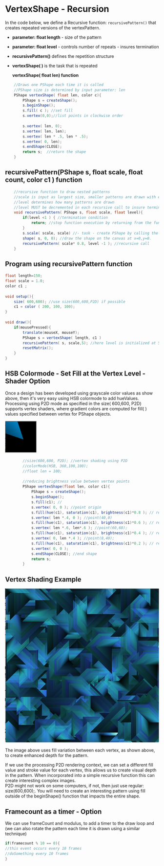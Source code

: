 # VertexShape - Recursion

In the code below, we define a Recursive function: `recursivePattern()` that creates repeated versions of the vertexPattern.

* **parameter: float length** - size of the pattern
* **parameter: float level** - controls number of repeats - insures termination 
* **recursivePattern\(\)** defines the repetition structure
* **vertexShape\( \)** is the task that is repeated

  **vertexShape\( float len\)  function**

```java
    //Draws one PShape each time it is called
    //PShape size is determined by input parameter: len
    PShape vertexShape( float len, color c){
        PShape s = createShape();
        s.beginShape();
        s.fill( c ); //set fill
        s.vertex(0,0);//list points in clockwise order

        s.vertex( len, 0); 
        s.vertex( len, len);
        s.vertex( len * .5, len * .5);
        s.vertex( 0, len);
        s.endShape(CLOSE);
        return s;  //return the shape
    }
```

## recursivePattern\(PShape s, float scale, float count, color  c1 \) function

```java
    //recursive function to draw nested patterns
    //scale is input as largest size, smaller patterns are drawn with each recursive call
    //level determines how many patterns are drawn
    //level MUST be decremented in each recursive call to insure termination
    void recursivePattern( PShape s, float scale, float level){
        if(level <1 ) { //termination condition
            return; //stop function execution by returning from the function
        }
        s.scale( scale, scale) //- task - create PShape by calling the vertexShape function
        shape( s, 0, 0); //draw the shape on the canvas at x=0,y=0.
        recursivePattern( scale* 0.8, level -1 ); //recursive call
    }
```

## Program using recursivePattern function

```java
float length=150;
float scale = 1.0;
color c1 ;

void setup(){
    size( 600,600); //use size(600,600,P2D) if possible
    c1 = color ( 200, 100, 100);
}

void draw(){
    if(mousePressed){
        translate(mouseX, mouseY);
        PShape s = vertexShape( length, c1 )
        recursivePattern( s, scale,5); //here level is initialized at 5 because we decrement it inside the recursive function
        resetMatrix();
    }
}
```

## HSB Colormode - Set Fill at the Vertex Level - Shader Option

Once a design has been developed using grayscale color values as show above, then it's very easy using HSB colormode to add hueValues. Processing using P2D mode as specified in the size\( 600,600, P2D\) supports vertex shaders, where gradient colors are computed for fill\( \) values specified between vertex for PShape objects.

![](../.gitbook/assets/screen-shot-2018-09-04-at-1.42.09-pm.png)

```java
        //size(600,600, P2D); //vertex shading using P2D
        //colorMode(HSB, 360,100,100);
        //float len = 100;

        //reducing brightness value between vertex points
        PShape vertexShape(float len, color c1){
            PShape s = createShape();
            s.beginShape();
            s.fill(c1); // 
            s.vertex( 0, 0 ); //point origin
            s.fill(hue(c1), saturation(c1), brightness(c1)*0.8 ); // reduce brightness
            s.vertex( len *.4, 0 ); //point(40,0)
            s.fill(hue(c1), saturation(c1), brightness(c1)*0.6 ); // reduce brightness
            s.vertex( len *.6, len*.6 ); //point(60,60);
            s.fill(hue(c1), saturation(c1), brightness(c1)*0.4 ); // reduce brightness
            s.vertex( 0, len *.4 ); //point(0,40);
            s.fill(hue(c1), saturation(c1), brightness(c1)*0.2 ); // reduce brightness
            s.vertex( 0, 0 );
            s.endShape(CLOSE); //end shape
            return s;
        }
```

## Vertex Shading Example

![](../.gitbook/assets/screenshot-2016-01-24-18.37.32.png)

The image above uses fill variation between each vertex, as shown above, to create enhanced depth for the pattern.

If we use the processing P2D rendering context, we can set a different fill value and stroke value for each vertex, this allows us to create visual depth in the pattern. When incorporated into a simple recursive function this can create interesting complex images.  
P2D might not work on some computers, if not, then just use regular: size\(600,600\);. You will need to create an interesting pattern using fill outside of the beginShape\(\) function that impacts the entire shape.

## Framecount as a timer - Option

We can use frameCount and modulus, to add a timer to the draw loop and \(we can also rotate the pattern each time it is drawn using a similar technique\)

```java
if(framecount % 10 == 0){
//this event occurs every 10 frames
//doSomething every 10 frames
}
```

